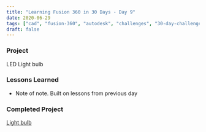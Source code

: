 ```yaml
---
title: "Learning Fusion 360 in 30 Days - Day 9"
date: 2020-06-29
tags: ["cad", "fusion-360", "autodesk", "challenges", "30-day-challenge", "fusion-360-in-30"]
draft: false
---
```

### Project
LED Light bulb

### Lessons Learned
- Note of note. Built on lessons from previous day

### Completed Project
[Light bulb](https://a360.co/2O9PpSR)
